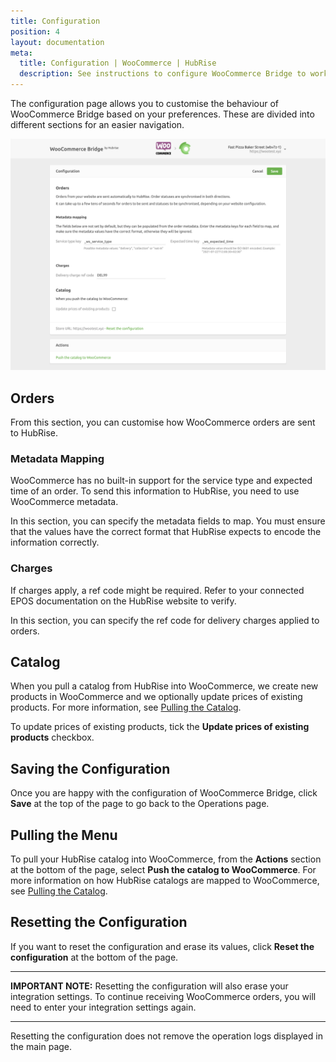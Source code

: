 ```yaml
---
title: Configuration
position: 4
layout: documentation
meta:
  title: Configuration | WooCommerce | HubRise 
  description: See instructions to configure WooCommerce Bridge to work seamlessly with WooCommerce and your EPOS or other apps connected to HubRise. Configuration is simple.
---
```


The configuration page allows you to customise the behaviour of WooCommerce Bridge based on your preferences.
These are divided into different sections for an easier navigation.

![WooCommerce Bridge configuration page](../images/005-en-woocommerce-configuration-page.png)

## Orders

From this section, you can customise how WooCommerce orders are sent to HubRise.

### Metadata Mapping

WooCommerce has no built-in support for the service type and expected time of an order. To send this information to HubRise, you need to use WooCommerce metadata.

In this section, you can specify the metadata fields to map. You must ensure that the values have the correct format that HubRise expects to encode the information correctly.

### Charges

If charges apply, a ref code might be required. Refer to your connected EPOS documentation on the HubRise website to verify.

In this section, you can specify the ref code for delivery charges applied to orders.

## Catalog

When you pull a catalog from HubRise into WooCommerce, we create new products in WooCommerce and we optionally update prices of existing products. For more information, see [Pulling the Catalog](/apps/woocommerce/pulling-catalog).

To update prices of existing products, tick the **Update prices of existing products** checkbox. 

## Saving the Configuration

Once you are happy with the configuration of WooCommerce Bridge, click **Save** at the top of the page to go back to the Operations page.

## Pulling the Menu

To pull your HubRise catalog into WooCommerce, from the **Actions** section at the bottom of the page, select **Push the catalog to WooCommerce**. For more information on how HubRise catalogs are mapped to WooCommerce, see [Pulling the Catalog](/apps/woocommerce/pulling-catalog).

## Resetting the Configuration

If you want to reset the configuration and erase its values, click **Reset the configuration** at the bottom of the page.

---

**IMPORTANT NOTE:** Resetting the configuration will also erase your integration settings. To continue receiving WooCommerce orders, you will need to enter your integration settings again.

---

Resetting the configuration does not remove the operation logs displayed in the main page.
